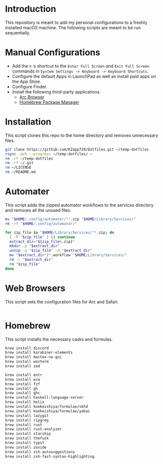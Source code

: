 # Introduction
This repository is meant to add my personal configurations to a freshly installed macOS machine. 
The following scripts are meant to be run sequentially.


# Manual Configurations
- Add the `⌘ b` shortcut to the `Enter Full Screen` and `Exit Full Screen` commands in `System Settings -> Keyboard -> Keyboard Shortcuts`.
- Configure the default Apps in LaunchPad as well as install paid apps on the App Store.
- Configure Finder.
- Install the following third-party applications.
	- [Arc Browser](https://arc.net/)
	- [Homebrew Package Manager](https://brew.sh/)


# Installation
This script clones this repo to the home directory and removes unnecessary files.
```sh
git clone https://github.com/KZapp720/Dotfiles.git ~/temp-dotfiles
rsync -avh --progress ~/temp-dotfiles/ ~
rm -rf ~/temp-dotfiles
rm -rf ~/.git
rm ~/LICENSE
rm ~/README.md
```


# Automater
This script adds the zipped automator workflows to the services directory and removes all the unused files.
```sh
mv "$HOME/.config/automator/"*.zip "$HOME/Library/Services/"
rm -rf "$HOME/.config/automator/"

for zip_file in "$HOME/Library/Services/"*.zip; do
  [ -f "$zip_file" ] || continue
  extract_dir="${zip_file%.zip}"
  mkdir -p "$extract_dir"
  unzip -q "$zip_file" -d "$extract_dir"
  mv "$extract_dir"/*.workflow "$HOME/Library/Services/"
  rm -r "$extract_dir"
  rm "$zip_file"
done
```


# Web Browsers
This script sets the configuration files for Arc and Safari.
```sh

```


# Homebrew
This script installs the necessary casks and formulas.
```sh
brew install discord
brew install karabiner-elements
brew install mactex-no-gui
brew install wezterm
brew install zed

brew install entr
brew install eza
brew install fzf
brew install gh
brew install ghc
brew install haskell-language-server
brew install helix
brew install koekeishiya/formulae/skhd
brew install koekeishiya/formulae/yabai
brew install lazygit
brew install ripgrep
brew install rust
brew install rust-analyzer
brew install starship
brew install thefuck
brew install typst
brew install zoxide
brew install zsh-autosuggestions
brew install zsh-fast-syntax-highlighting
```
